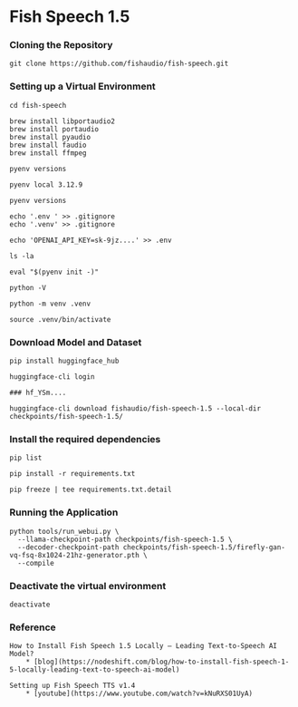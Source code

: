 # Fish Speech 1.5

### Cloning the Repository

    git clone https://github.com/fishaudio/fish-speech.git

### Setting up a Virtual Environment

    cd fish-speech

    brew install libportaudio2
    brew install portaudio
    brew install pyaudio
    brew install faudio
    brew install ffmpeg

    pyenv versions

    pyenv local 3.12.9

    pyenv versions

    echo '.env ' >> .gitignore
    echo '.venv' >> .gitignore

    echo 'OPENAI_API_KEY=sk-9jz....' >> .env

    ls -la

    eval "$(pyenv init -)"

    python -V

    python -m venv .venv

    source .venv/bin/activate

### Download Model and Dataset

    pip install huggingface_hub

    huggingface-cli login

    ### hf_YSm....
    
    huggingface-cli download fishaudio/fish-speech-1.5 --local-dir checkpoints/fish-speech-1.5/

### Install the required dependencies

    pip list
    
    pip install -r requirements.txt
    
    pip freeze | tee requirements.txt.detail

### Running the Application

    python tools/run_webui.py \
      --llama-checkpoint-path checkpoints/fish-speech-1.5 \
      --decoder-checkpoint-path checkpoints/fish-speech-1.5/firefly-gan-vq-fsq-8x1024-21hz-generator.pth \
      --compile

### Deactivate the virtual environment

    deactivate

### Reference

    How to Install Fish Speech 1.5 Locally – Leading Text-to-Speech AI Model?
        * [blog](https://nodeshift.com/blog/how-to-install-fish-speech-1-5-locally-leading-text-to-speech-ai-model)

    Setting up Fish Speech TTS v1.4
        * [youtube](https://www.youtube.com/watch?v=kNuRXS01UyA)

